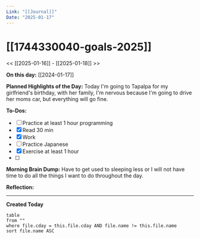```yaml
---
Link: "[[Journal]]"
Date: "2025-01-17"
---
```

# [[1744330040-goals-2025]]

<< [[2025-01-16]] - [[2025-01-18]] >>

**On this day:** [[2024-01-17]]

**Planned Highlights of the Day:**
Today I'm going to Tapalpa for my girlfriend's birthday, with her family, I'm nervous because I'm going to drive her moms car, but everything will go fine.

**To-Dos:**
- [ ] Practice at least 1 hour programming
- [x] Read 30 min
- [x] Work
- [ ] Practice Japanese
- [x] Exercise at least 1 hour
- [ ] 

**Morning Brain Dump:**
Have to get used to sleeping less or I will not have time to do all the things I want to do throughout the day.

**Reflection:**


---
**Created Today**
```dataview
table
from ""
where file.cday = this.file.cday AND file.name != this.file.name
sort file.name ASC
```

